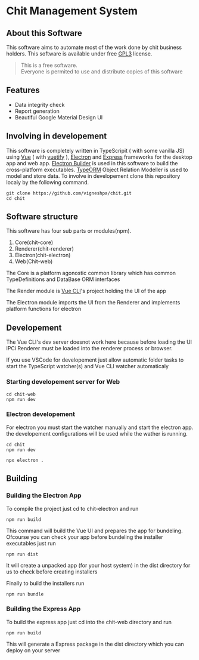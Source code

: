 # Chit Management System

## About this Software

   This software aims to automate most of the work done by chit
   business holders. This software is available under free [GPL3](./LICENSE.md) license.

>This is a free software.   
Everyone is permited to use and distribute copies of this software

## Features
- Data integrity check
- Report generation
- Beautiful Google Material Design UI

## Involving in developement
This software is completely written in TypeScripit ( with some vanilla JS) using [Vue](https://vuejs.org) ( with [vuetify](https://vuetifyjs.com) ), [Electron](https://electronjs.org/) and [Express](https://expressjs.com/) frameworks for the desktop app and web app.
[Electron Builder](https://www.electron.build) is used in this software to build the cross-platform executables. [TypeORM](https://typeorm.io/) Object Relation Modeller is used to model and store data. To involve in developement clone this repository localy by the following command.

```
git clone https://github.com/vigneshpa/chit.git
cd chit
```

## Software structure
   This software has four sub parts or modules(npm).
1. Core(chit-core)
2. Renderer(chit-renderer)
3. Electron(chit-electron)
4. Web(Chit-web)

The Core is a platform agonostic common library which has common TypeDefinitions and DataBase ORM interfaces

The Render module is [Vue CLI](https://cli.vuejs.org/)'s project holding the UI of the app  

The Electron module imports the UI from the Renderer and implements platform functions for electron

## Developement
The Vue CLI's dev server doesnot work here because before loading the UI IPCi Renderer must be loaded into the renderer process or browser.

If you use VSCode for developement just allow automatic folder tasks to start the TypeScript watcher(s) and Vue CLI watcher automaticaly

### Starting developement server for Web
```
cd chit-web
npm run dev
```
### Electron developement

For electron you must start the watcher manually
and start the electron app.
the developement configurations will be used while the wather is running.
```
cd chit
npm run dev
```
```
npx electron .
```

## Building
### Building the Electron App

To compile the project just cd to chit-electron and run
```
npm run build
```
This command will build the Vue UI and prepares the app for bundeling.
Ofcourse you can check your app before bundeling the installer executables
just run
```
npm run dist
```
It will create a unpacked app (for your host system) in the dist directory for us to check before creating installers

Finally to build the installers run
```
npm run bundle
```
### Building the Express App
To build the express app just cd into the chit-web directory and run
```
npm run build
```
This will generate a Express package in the dist directory which you can deploy on your server